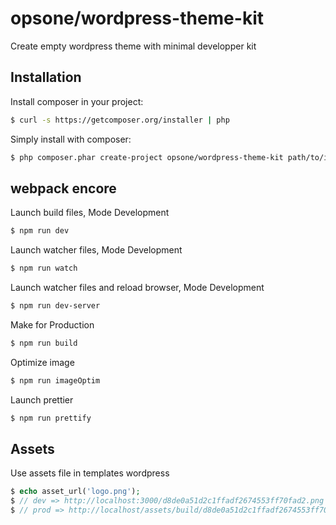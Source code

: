 opsone/wordpress-theme-kit
=====

Create empty wordpress theme with minimal developper kit

## Installation

Install composer in your project:

```bash
$ curl -s https://getcomposer.org/installer | php
```

Simply install with composer:

```bash
$ php composer.phar create-project opsone/wordpress-theme-kit path/to/install/
```

## webpack encore

Launch build files, Mode Development

```bash
$ npm run dev
```

Launch watcher files, Mode Development

```bash
$ npm run watch
```

Launch watcher files and reload browser, Mode Development

```bash
$ npm run dev-server
```

Make for Production

```bash
$ npm run build
```

Optimize image

```bash
$ npm run imageOptim
```

Launch prettier

```bash
$ npm run prettify
```

## Assets

Use assets file in templates wordpress

```php
$ echo asset_url('logo.png');
$ // dev => http://localhost:3000/d8de0a51d2c1ffadf2674553ff70fad2.png
$ // prod => http://localhost/assets/build/d8de0a51d2c1ffadf2674553ff70fad2.png
```
